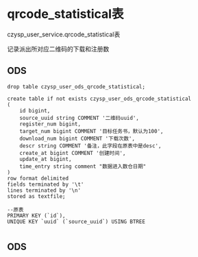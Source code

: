 
# qrcode_statistical表

czysp_user_service.qrcode_statistical表

记录派出所对应二维码的下载和注册数

## ODS

```
drop table czysp_user_ods_qrcode_statistical;

create table if not exists czysp_user_ods_qrcode_statistical
(
    id bigint,
    source_uuid string COMMENT '二维码uuid',
    register_num bigint,
    target_num bigint COMMENT '目标任务书，默认为100',
    download_num bigint COMMENT '下载次数',
    descr string COMMENT '备注，此字段在原表中是desc',
    create_at bigint COMMENT '创建时间',
    update_at bigint,
    time_entry string comment "数据进入数仓日期"
) 
row format delimited
fields terminated by '\t'
lines terminated by '\n' 
stored as textfile;

--原表
PRIMARY KEY (`id`),
UNIQUE KEY `uuid` (`source_uuid`) USING BTREE
```

# 

## ODS

```

```